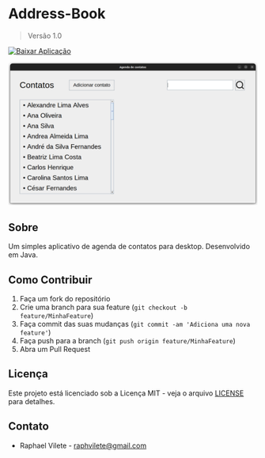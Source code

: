 # Address-Book

> Versão 1.0

[![Baixar Aplicação][url-image]][url]

<p align="center">
    <img src="address.png" alt="Address App" width="600">
</p>

## Sobre

Um simples aplicativo de agenda de contatos para desktop. Desenvolvido em Java.

## Como Contribuir

1. Faça um fork do repositório
2. Crie uma branch para sua feature (`git checkout -b feature/MinhaFeature`)
3. Faça commit das suas mudanças (`git commit -am 'Adiciona uma nova feature'`)
4. Faça push para a branch (`git push origin feature/MinhaFeature`)
5. Abra um Pull Request

## Licença

Este projeto está licenciado sob a Licença MIT - veja o arquivo [LICENSE](LICENSE) para detalhes.

## Contato

- Raphael Vilete - [raphvilete@gmail.com](mailto:raphvilete@gmail.com)

<!-- Markdown link & img dfn's -->
[url]: https://github.com/raphss/Address-Book/raw/main/dist/agenda.exe
[url-image]: https://img.shields.io/badge/Baixar_Aplicação-gray
